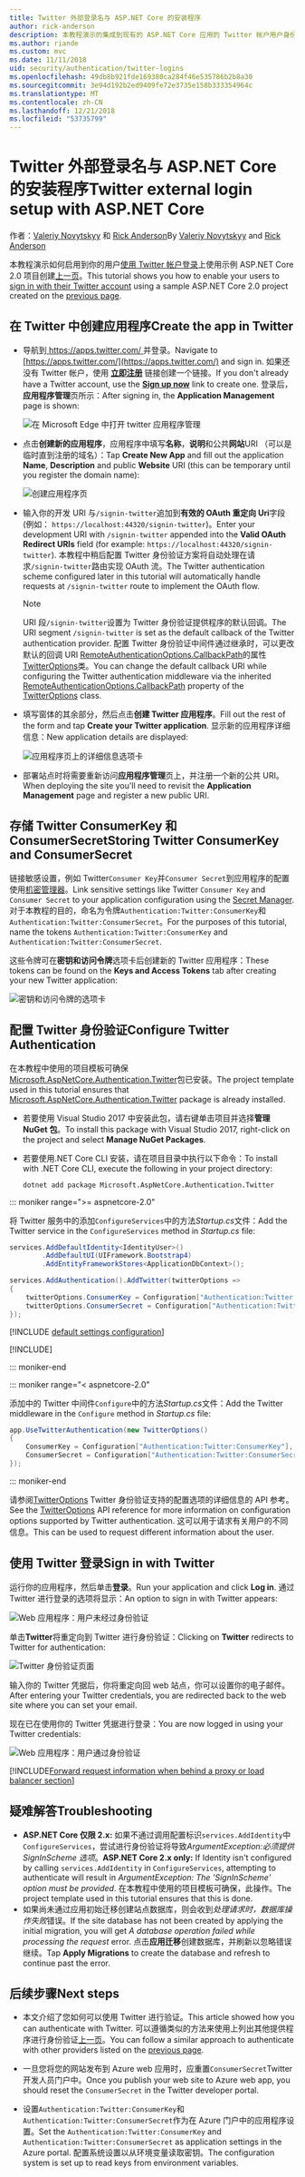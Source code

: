 ```yaml
---
title: Twitter 外部登录名与 ASP.NET Core 的安装程序
author: rick-anderson
description: 本教程演示的集成到现有的 ASP.NET Core 应用的 Twitter 帐户用户身份验证。
ms.author: riande
ms.custom: mvc
ms.date: 11/11/2018
uid: security/authentication/twitter-logins
ms.openlocfilehash: 49db8b921fde169380ca284f46e535786b2b8a30
ms.sourcegitcommit: 3e94d192b2ed9409fe72e3735e158b333354964c
ms.translationtype: MT
ms.contentlocale: zh-CN
ms.lasthandoff: 12/21/2018
ms.locfileid: "53735799"
---
```

# <a name="twitter-external-login-setup-with-aspnet-core"></a><span data-ttu-id="15088-103">Twitter 外部登录名与 ASP.NET Core 的安装程序</span><span class="sxs-lookup"><span data-stu-id="15088-103">Twitter external login setup with ASP.NET Core</span></span>

<span data-ttu-id="15088-104">作者：[Valeriy Novytskyy](https://github.com/01binary) 和 [Rick Anderson](https://twitter.com/RickAndMSFT)</span><span class="sxs-lookup"><span data-stu-id="15088-104">By [Valeriy Novytskyy](https://github.com/01binary) and [Rick Anderson](https://twitter.com/RickAndMSFT)</span></span>

<span data-ttu-id="15088-105">本教程演示如何启用到你的用户[使用 Twitter 帐户登录](https://dev.twitter.com/web/sign-in/desktop-browser)上使用示例 ASP.NET Core 2.0 项目创建[上一页](xref:security/authentication/social/index)。</span><span class="sxs-lookup"><span data-stu-id="15088-105">This tutorial shows you how to enable your users to [sign in with their Twitter account](https://dev.twitter.com/web/sign-in/desktop-browser) using a sample ASP.NET Core 2.0 project created on the [previous page](xref:security/authentication/social/index).</span></span>

## <a name="create-the-app-in-twitter"></a><span data-ttu-id="15088-106">在 Twitter 中创建应用程序</span><span class="sxs-lookup"><span data-stu-id="15088-106">Create the app in Twitter</span></span>

* <span data-ttu-id="15088-107">导航到[ https://apps.twitter.com/ ](https://apps.twitter.com/)并登录。</span><span class="sxs-lookup"><span data-stu-id="15088-107">Navigate to [https://apps.twitter.com/](https://apps.twitter.com/) and sign in.</span></span> <span data-ttu-id="15088-108">如果还没有 Twitter 帐户，使用 **[立即注册](https://twitter.com/signup)** 链接创建一个链接。</span><span class="sxs-lookup"><span data-stu-id="15088-108">If you don't already have a Twitter account, use the **[Sign up now](https://twitter.com/signup)** link to create one.</span></span> <span data-ttu-id="15088-109">登录后，**应用程序管理**页所示：</span><span class="sxs-lookup"><span data-stu-id="15088-109">After signing in, the **Application Management** page is shown:</span></span>

  ![在 Microsoft Edge 中打开 twitter 应用程序管理](index/_static/TwitterAppManage.png)

* <span data-ttu-id="15088-111">点击**创建新的应用程序**，应用程序中填写**名称**，**说明**和公共**网站**URI （可以是临时直到注册的域名）：</span><span class="sxs-lookup"><span data-stu-id="15088-111">Tap **Create New App** and fill out the application **Name**, **Description** and public **Website** URI (this can be temporary until you register the domain name):</span></span>

  ![创建应用程序页](index/_static/TwitterCreate.png)

* <span data-ttu-id="15088-113">输入你的开发 URI 与`/signin-twitter`追加到**有效的 OAuth 重定向 Uri**字段 (例如： `https://localhost:44320/signin-twitter`)。</span><span class="sxs-lookup"><span data-stu-id="15088-113">Enter your development URI with `/signin-twitter` appended into the **Valid OAuth Redirect URIs** field (for example: `https://localhost:44320/signin-twitter`).</span></span> <span data-ttu-id="15088-114">本教程中稍后配置 Twitter 身份验证方案将自动处理在请求`/signin-twitter`路由实现 OAuth 流。</span><span class="sxs-lookup"><span data-stu-id="15088-114">The Twitter authentication scheme configured later in this tutorial will automatically handle requests at `/signin-twitter` route to implement the OAuth flow.</span></span>

  > [!NOTE]
  > <span data-ttu-id="15088-115">URI 段`/signin-twitter`设置为 Twitter 身份验证提供程序的默认回调。</span><span class="sxs-lookup"><span data-stu-id="15088-115">The URI segment `/signin-twitter` is set as the default callback of the Twitter authentication provider.</span></span> <span data-ttu-id="15088-116">配置 Twitter 身份验证中间件通过继承时，可以更改默认的回调 URI [RemoteAuthenticationOptions.CallbackPath](/dotnet/api/microsoft.aspnetcore.authentication.remoteauthenticationoptions.callbackpath)的属性[TwitterOptions](/dotnet/api/microsoft.aspnetcore.authentication.twitter.twitteroptions)类。</span><span class="sxs-lookup"><span data-stu-id="15088-116">You can change the default callback URI while configuring the Twitter authentication middleware via the inherited [RemoteAuthenticationOptions.CallbackPath](/dotnet/api/microsoft.aspnetcore.authentication.remoteauthenticationoptions.callbackpath) property of the [TwitterOptions](/dotnet/api/microsoft.aspnetcore.authentication.twitter.twitteroptions) class.</span></span>

* <span data-ttu-id="15088-117">填写窗体的其余部分，然后点击**创建 Twitter 应用程序**。</span><span class="sxs-lookup"><span data-stu-id="15088-117">Fill out the rest of the form and tap **Create your Twitter application**.</span></span> <span data-ttu-id="15088-118">显示新的应用程序详细信息：</span><span class="sxs-lookup"><span data-stu-id="15088-118">New application details are displayed:</span></span>

  ![应用程序页上的详细信息选项卡](index/_static/TwitterAppDetails.png)

* <span data-ttu-id="15088-120">部署站点时将需要重新访问**应用程序管理**页上，并注册一个新的公共 URI。</span><span class="sxs-lookup"><span data-stu-id="15088-120">When deploying the site you'll need to revisit the **Application Management** page and register a new public URI.</span></span>

## <a name="storing-twitter-consumerkey-and-consumersecret"></a><span data-ttu-id="15088-121">存储 Twitter ConsumerKey 和 ConsumerSecret</span><span class="sxs-lookup"><span data-stu-id="15088-121">Storing Twitter ConsumerKey and ConsumerSecret</span></span>

<span data-ttu-id="15088-122">链接敏感设置，例如 Twitter`Consumer Key`并`Consumer Secret`到应用程序的配置使用[机密管理器](xref:security/app-secrets)。</span><span class="sxs-lookup"><span data-stu-id="15088-122">Link sensitive settings like Twitter `Consumer Key` and `Consumer Secret` to your application configuration using the [Secret Manager](xref:security/app-secrets).</span></span> <span data-ttu-id="15088-123">对于本教程的目的，命名为令牌`Authentication:Twitter:ConsumerKey`和`Authentication:Twitter:ConsumerSecret`。</span><span class="sxs-lookup"><span data-stu-id="15088-123">For the purposes of this tutorial, name the tokens `Authentication:Twitter:ConsumerKey` and `Authentication:Twitter:ConsumerSecret`.</span></span>

<span data-ttu-id="15088-124">这些令牌可在**密钥和访问令牌**选项卡后创建新的 Twitter 应用程序：</span><span class="sxs-lookup"><span data-stu-id="15088-124">These tokens can be found on the **Keys and Access Tokens** tab after creating your new Twitter application:</span></span>

![密钥和访问令牌的选项卡](index/_static/TwitterKeys.png)

## <a name="configure-twitter-authentication"></a><span data-ttu-id="15088-126">配置 Twitter 身份验证</span><span class="sxs-lookup"><span data-stu-id="15088-126">Configure Twitter Authentication</span></span>

<span data-ttu-id="15088-127">在本教程中使用的项目模板可确保[Microsoft.AspNetCore.Authentication.Twitter](https://www.nuget.org/packages/Microsoft.AspNetCore.Authentication.Twitter)包已安装。</span><span class="sxs-lookup"><span data-stu-id="15088-127">The project template used in this tutorial ensures that [Microsoft.AspNetCore.Authentication.Twitter](https://www.nuget.org/packages/Microsoft.AspNetCore.Authentication.Twitter) package is already installed.</span></span>

* <span data-ttu-id="15088-128">若要使用 Visual Studio 2017 中安装此包，请右键单击项目并选择**管理 NuGet 包**。</span><span class="sxs-lookup"><span data-stu-id="15088-128">To install this package with Visual Studio 2017, right-click on the project and select **Manage NuGet Packages**.</span></span>
* <span data-ttu-id="15088-129">若要使用.NET Core CLI 安装，请在项目目录中执行以下命令：</span><span class="sxs-lookup"><span data-stu-id="15088-129">To install with .NET Core CLI, execute the following in your project directory:</span></span>

  `dotnet add package Microsoft.AspNetCore.Authentication.Twitter`

::: moniker range=">= aspnetcore-2.0"

<span data-ttu-id="15088-130">将 Twitter 服务中的添加`ConfigureServices`中的方法*Startup.cs*文件：</span><span class="sxs-lookup"><span data-stu-id="15088-130">Add the Twitter service in the `ConfigureServices` method in *Startup.cs* file:</span></span>

```csharp
services.AddDefaultIdentity<IdentityUser>()
        .AddDefaultUI(UIFramework.Bootstrap4)
        .AddEntityFrameworkStores<ApplicationDbContext>();

services.AddAuthentication().AddTwitter(twitterOptions =>
{
    twitterOptions.ConsumerKey = Configuration["Authentication:Twitter:ConsumerKey"];
    twitterOptions.ConsumerSecret = Configuration["Authentication:Twitter:ConsumerSecret"];
});
```

[!INCLUDE [default settings configuration](includes/default-settings.md)]

[!INCLUDE[](includes/chain-auth-providers.md)]

::: moniker-end

::: moniker range="< aspnetcore-2.0"

<span data-ttu-id="15088-131">添加中的 Twitter 中间件`Configure`中的方法*Startup.cs*文件：</span><span class="sxs-lookup"><span data-stu-id="15088-131">Add the Twitter middleware in the `Configure` method in *Startup.cs* file:</span></span>

```csharp
app.UseTwitterAuthentication(new TwitterOptions()
{
    ConsumerKey = Configuration["Authentication:Twitter:ConsumerKey"],
    ConsumerSecret = Configuration["Authentication:Twitter:ConsumerSecret"]
});
```

::: moniker-end

<span data-ttu-id="15088-132">请参阅[TwitterOptions](/dotnet/api/microsoft.aspnetcore.builder.twitteroptions) Twitter 身份验证支持的配置选项的详细信息的 API 参考。</span><span class="sxs-lookup"><span data-stu-id="15088-132">See the [TwitterOptions](/dotnet/api/microsoft.aspnetcore.builder.twitteroptions) API reference for more information on configuration options supported by Twitter authentication.</span></span> <span data-ttu-id="15088-133">这可以用于请求有关用户的不同信息。</span><span class="sxs-lookup"><span data-stu-id="15088-133">This can be used to request different information about the user.</span></span>

## <a name="sign-in-with-twitter"></a><span data-ttu-id="15088-134">使用 Twitter 登录</span><span class="sxs-lookup"><span data-stu-id="15088-134">Sign in with Twitter</span></span>

<span data-ttu-id="15088-135">运行你的应用程序，然后单击**登录**。</span><span class="sxs-lookup"><span data-stu-id="15088-135">Run your application and click **Log in**.</span></span> <span data-ttu-id="15088-136">通过 Twitter 进行登录的选项将显示：</span><span class="sxs-lookup"><span data-stu-id="15088-136">An option to sign in with Twitter appears:</span></span>

![Web 应用程序：用户未经过身份验证](index/_static/DoneTwitter.png)

<span data-ttu-id="15088-138">单击**Twitter**将重定向到 Twitter 进行身份验证：</span><span class="sxs-lookup"><span data-stu-id="15088-138">Clicking on **Twitter** redirects to Twitter for authentication:</span></span>

![Twitter 身份验证页面](index/_static/TwitterLogin.png)

<span data-ttu-id="15088-140">输入你的 Twitter 凭据后，你将重定向回 web 站点，你可以设置你的电子邮件。</span><span class="sxs-lookup"><span data-stu-id="15088-140">After entering your Twitter credentials, you are redirected back to the web site where you can set your email.</span></span>

<span data-ttu-id="15088-141">现在已在使用你的 Twitter 凭据进行登录：</span><span class="sxs-lookup"><span data-stu-id="15088-141">You are now logged in using your Twitter credentials:</span></span>

![Web 应用程序：用户通过身份验证](index/_static/Done.png)

[!INCLUDE[Forward request information when behind a proxy or load balancer section](includes/forwarded-headers-middleware.md)]

## <a name="troubleshooting"></a><span data-ttu-id="15088-143">疑难解答</span><span class="sxs-lookup"><span data-stu-id="15088-143">Troubleshooting</span></span>

* <span data-ttu-id="15088-144">**ASP.NET Core 仅限 2.x:** 如果不通过调用配置标识`services.AddIdentity`中`ConfigureServices`，尝试进行身份验证将导致*ArgumentException:必须提供 SignInScheme 选项*。</span><span class="sxs-lookup"><span data-stu-id="15088-144">**ASP.NET Core 2.x only:** If Identity isn't configured by calling `services.AddIdentity` in `ConfigureServices`, attempting to authenticate will result in *ArgumentException: The 'SignInScheme' option must be provided*.</span></span> <span data-ttu-id="15088-145">在本教程中使用的项目模板可确保，此操作。</span><span class="sxs-lookup"><span data-stu-id="15088-145">The project template used in this tutorial ensures that this is done.</span></span>
* <span data-ttu-id="15088-146">如果尚未通过应用初始迁移创建站点数据库，则会收到*处理请求时，数据库操作失败*错误。</span><span class="sxs-lookup"><span data-stu-id="15088-146">If the site database has not been created by applying the initial migration, you will get *A database operation failed while processing the request* error.</span></span> <span data-ttu-id="15088-147">点击**应用迁移**创建数据库，并刷新以忽略错误继续。</span><span class="sxs-lookup"><span data-stu-id="15088-147">Tap **Apply Migrations** to create the database and refresh to continue past the error.</span></span>

## <a name="next-steps"></a><span data-ttu-id="15088-148">后续步骤</span><span class="sxs-lookup"><span data-stu-id="15088-148">Next steps</span></span>

* <span data-ttu-id="15088-149">本文介绍了您如何可以使用 Twitter 进行验证。</span><span class="sxs-lookup"><span data-stu-id="15088-149">This article showed how you can authenticate with Twitter.</span></span> <span data-ttu-id="15088-150">可以遵循类似的方法来使用上列出其他提供程序进行身份验证[上一页](xref:security/authentication/social/index)。</span><span class="sxs-lookup"><span data-stu-id="15088-150">You can follow a similar approach to authenticate with other providers listed on the [previous page](xref:security/authentication/social/index).</span></span>

* <span data-ttu-id="15088-151">一旦您将您的网站发布到 Azure web 应用时，应重置`ConsumerSecret`Twitter 开发人员门户中。</span><span class="sxs-lookup"><span data-stu-id="15088-151">Once you publish your web site to Azure web app, you should reset the `ConsumerSecret` in the Twitter developer portal.</span></span>

* <span data-ttu-id="15088-152">设置`Authentication:Twitter:ConsumerKey`和`Authentication:Twitter:ConsumerSecret`作为在 Azure 门户中的应用程序设置。</span><span class="sxs-lookup"><span data-stu-id="15088-152">Set the `Authentication:Twitter:ConsumerKey` and `Authentication:Twitter:ConsumerSecret` as application settings in the Azure portal.</span></span> <span data-ttu-id="15088-153">配置系统设置以从环境变量读取密钥。</span><span class="sxs-lookup"><span data-stu-id="15088-153">The configuration system is set up to read keys from environment variables.</span></span>
